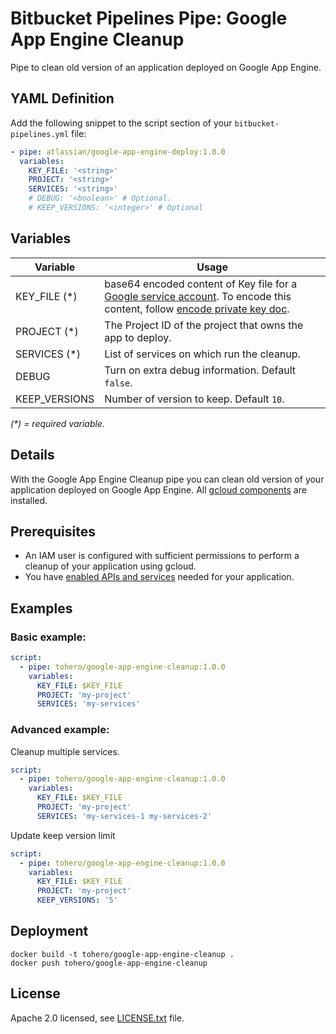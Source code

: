 # Bitbucket Pipelines Pipe: Google App Engine Cleanup

Pipe to clean old version of an application deployed on Google App Engine.

## YAML Definition

Add the following snippet to the script section of your `bitbucket-pipelines.yml` file:

```yaml
- pipe: atlassian/google-app-engine-deploy:1.0.0
  variables:
    KEY_FILE: '<string>'
    PROJECT: '<string>'
    SERVICES: '<string>'
    # DEBUG: '<boolean>' # Optional.
    # KEEP_VERSIONS: '<integer>' # Optional
```

## Variables

| Variable                   | Usage                                                |
| ----------------------------- | ---------------------------------------------------- |
| KEY_FILE (*)                  |  base64 encoded content of Key file for a [Google service account](https://cloud.google.com/iam/docs/creating-managing-service-account-keys). To encode this content, follow [encode private key doc][encode-string-to-base64].|
| PROJECT (*)                   |  The Project ID of the project that owns the app to deploy. |
| SERVICES (*)                  |  List of services on which run the cleanup. |
| DEBUG                         |  Turn on extra debug information. Default `false`. |
| KEEP_VERSIONS                 |  Number of version to keep. Default `10`. |

_(*) = required variable._


## Details

With the Google App Engine Cleanup pipe you can clean old version of your application deployed on Google App Engine.
All [gcloud components][gcloud components] are installed.


## Prerequisites

* An IAM user is configured with sufficient permissions to perform a cleanup of your application using gcloud.
* You have [enabled APIs and services](https://cloud.google.com/service-usage/docs/enable-disable) needed for your application.


## Examples

### Basic example:

```yaml
script:
  - pipe: tohero/google-app-engine-cleanup:1.0.0
    variables:
      KEY_FILE: $KEY_FILE
      PROJECT: 'my-project'
      SERVICES: 'my-services'
```

### Advanced example:

Cleanup multiple services.

```yaml
script:
  - pipe: tohero/google-app-engine-cleanup:1.0.0
    variables:
      KEY_FILE: $KEY_FILE
      PROJECT: 'my-project'
      SERVICES: 'my-services-1 my-services-2'
```

Update keep version limit
```yaml
script:
  - pipe: tohero/google-app-engine-cleanup:1.0.0
    variables:
      KEY_FILE: $KEY_FILE
      PROJECT: 'my-project'
      KEEP_VERSIONS: '5'
```

## Deployment

```
docker build -t tohero/google-app-engine-cleanup .
docker push tohero/google-app-engine-cleanup
``` 

## License
Apache 2.0 licensed, see [LICENSE.txt](LICENSE.txt) file.

[encode-string-to-base64]: https://confluence.atlassian.com/bitbucket/use-ssh-keys-in-bitbucket-pipelines-847452940.html#UseSSHkeysinBitbucketPipelines-UsemultipleSSHkeysinyourpipeline
[gcloud components]: https://cloud.google.com/sdk/docs/components#additional_components
